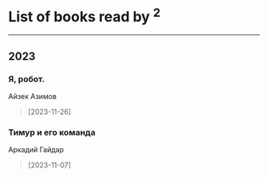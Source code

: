 # List of books read by [](https://plus.google.com/u/0/105803270930838059244/)<sup>2</sup>
---

## 2023

### Я, робот.
Айзек Азимов
> [2023-11-26] 


### Тимур и его команда
Аркадий Гайдар
> [2023-11-07] 



